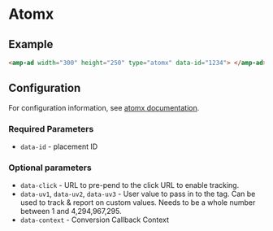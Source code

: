 # Atomx

## Example

```html
<amp-ad width="300" height="250" type="atomx" data-id="1234"> </amp-ad>
```

## Configuration

For configuration information, see [atomx documentation](https://wiki.atomx.com/tags).

### Required Parameters

-   `data-id` - placement ID

### Optional parameters

-   `data-click` - URL to pre-pend to the click URL to enable tracking.
-   `data-uv1`, `data-uv2`, `data-uv3` - User value to pass in to the tag. Can be used to track & report on custom values. Needs to be a whole number between 1 and 4,294,967,295.
-   `data-context` - Conversion Callback Context
